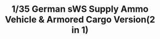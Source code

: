 ---
layout: product
title: "1/35 German sWS Supply Ammo Vehicle & Armored Cargo Version(2 in 1)"
price: "TBA" 
desc: "Maketa"
img_path: "/assets/img/BRNC35214.webp"
brand: "Bronco"
available: false
special_offer: false
new: false
soon: false
cat: "010000"
subcat: "015800"
subsubcat: "0N/A"
sifra: "BRNC35214"
popular: false
spec: false
---